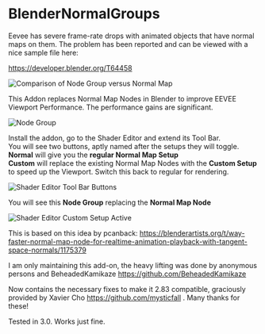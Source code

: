 # BlenderNormalGroups

Eevee has severe frame-rate drops with animated objects that have normal maps on them. The problem has been reported and can be viewed with a nice sample file here:  

https://developer.blender.org/T64458


![Comparison of Node Group versus Normal Map](/img/realtime_replacement_comparison.png "Comparison of Node Group versus Normal Map")

This Addon replaces Normal Map Nodes in Blender to improve EEVEE Viewport Performance.
The performance gains are significant. 

![Node Group](/img/node_group_for_realtime_eevee_speedup.png "Node Group")

Install the addon, go to the Shader Editor and extend its Tool Bar.  
You will see two buttons, aptly named after the setups they will toggle.  
**Normal** will give you the **regular Normal Map Setup**  
**Custom** will replace the existing Normal Map Nodes with the **Custom Setup** to speed up the Viewport. Switch this back to regular for rendering.

![Shader Editor Tool Bar Buttons](/img/normal_map_custom_group_shader_editor_buttons.png "This is where you find the buttons to toggle the script: Tool Bar in the Shader Editor")

You will see this **Node Group** replacing the **Normal Map Node**  


![Shader Editor Custom Setup Active](/img/custom_maps_toggled.png "Custom Setup Active")

This is based on this idea by pcanback: https://blenderartists.org/t/way-faster-normal-map-node-for-realtime-animation-playback-with-tangent-space-normals/1175379

I am only maintaining this add-on, the heavy lifting was done by anonymous persons and BeheadedKamikaze https://github.com/BeheadedKamikaze

Now contains the necessary fixes to make it 2.83 compatible, graciously provided by Xavier Cho https://github.com/mysticfall .
Many thanks for these!

Tested in 3.0. Works just fine.

